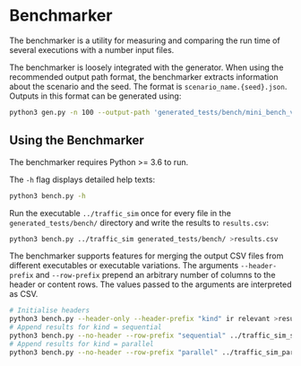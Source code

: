 # Benchmarker

The benchmarker is a utility for measuring and comparing the run time of
several executions with a number input files.

The benchmarker is loosely integrated with the generator. When using the
recommended output path format, the benchmarker extracts information about the
scenario and the seed. The format is `scenario_name.{seed}.json`. Outputs in
this format can be generated using:
```bash
python3 gen.py -n 100 --output-path 'generated_tests/bench/mini_bench_v1.{seed}.json' mini_bench_v1.json
```

## Using the Benchmarker

The benchmarker requires Python >= 3.6 to run.

The `-h` flag displays detailed help texts:
```bash
python3 bench.py -h
```

Run the executable `../traffic_sim` once for every file in the
`generated_tests/bench/` directory and write the results to `results.csv`:
```bash
python3 bench.py ../traffic_sim generated_tests/bench/ >results.csv
```

The benchmarker supports features for merging the output CSV files from
different executables or executable variations. The arguments
`--header-prefix` and `--row-prefix` prepend an arbitrary number of columns to
the header or content rows. The values passed to the arguments are interpreted
as CSV.

```bash
# Initialise headers
python3 bench.py --header-only --header-prefix "kind" ir relevant >results.csv
# Append results for kind = sequential
python3 bench.py --no-header --row-prefix "sequential" ../traffic_sim_seq generated_tests/bench/ >>results.csv
# Append results for kind = parallel
python3 bench.py --no-header --row-prefix "parallel" ../traffic_sim_par generated_tests/bench/ >>results.csv
```

